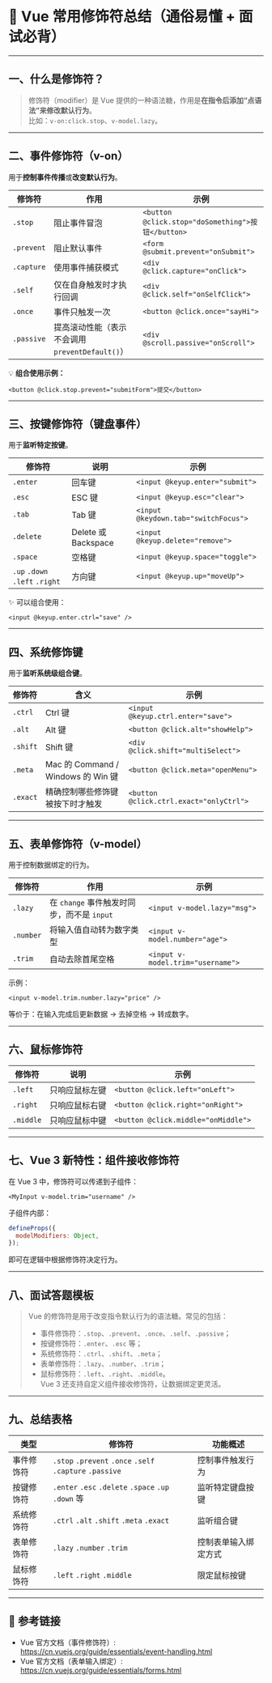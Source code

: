# 📘 Vue 常用修饰符总结（通俗易懂 + 面试必背）

---

## 一、什么是修饰符？

> 修饰符（modifier）是 Vue 提供的一种语法糖，作用是**在指令后添加“点语法”来修改默认行为**。  
> 比如：`v-on:click.stop`、`v-model.lazy`。

---

## 二、事件修饰符（v-on）

用于**控制事件传播**或**改变默认行为**。

| 修饰符     | 作用                                            | 示例                                              |
| ---------- | ----------------------------------------------- | ------------------------------------------------- |
| `.stop`    | 阻止事件冒泡                                    | `<button @click.stop="doSomething">按钮</button>` |
| `.prevent` | 阻止默认事件                                    | `<form @submit.prevent="onSubmit">`               |
| `.capture` | 使用事件捕获模式                                | `<div @click.capture="onClick">`                  |
| `.self`    | 仅在自身触发时才执行回调                        | `<div @click.self="onSelfClick">`                 |
| `.once`    | 事件只触发一次                                  | `<button @click.once="sayHi">`                    |
| `.passive` | 提高滚动性能（表示不会调用 `preventDefault()`） | `<div @scroll.passive="onScroll">`                |

💡 **组合使用示例：**

```vue
<button @click.stop.prevent="submitForm">提交</button>
```

---

## 三、按键修饰符（键盘事件）

用于**监听特定按键**。

| 修饰符                         | 说明                | 示例                                 |
| ------------------------------ | ------------------- | ------------------------------------ |
| `.enter`                       | 回车键              | `<input @keyup.enter="submit">`      |
| `.esc`                         | ESC 键              | `<input @keyup.esc="clear">`         |
| `.tab`                         | Tab 键              | `<input @keydown.tab="switchFocus">` |
| `.delete`                      | Delete 或 Backspace | `<input @keyup.delete="remove">`     |
| `.space`                       | 空格键              | `<input @keyup.space="toggle">`      |
| `.up` `.down` `.left` `.right` | 方向键              | `<input @keyup.up="moveUp">`         |

✨ 可以组合使用：

```vue
<input @keyup.enter.ctrl="save" />
```

---

## 四、系统修饰键

用于**监听系统级组合键**。

| 修饰符   | 含义                               | 示例                                    |
| -------- | ---------------------------------- | --------------------------------------- |
| `.ctrl`  | Ctrl 键                            | `<input @keyup.ctrl.enter="save">`      |
| `.alt`   | Alt 键                             | `<button @click.alt="showHelp">`        |
| `.shift` | Shift 键                           | `<div @click.shift="multiSelect">`      |
| `.meta`  | Mac 的 Command / Windows 的 Win 键 | `<button @click.meta="openMenu">`       |
| `.exact` | 精确控制哪些修饰键被按下时才触发   | `<button @click.ctrl.exact="onlyCtrl">` |

---

## 五、表单修饰符（v-model）

用于控制数据绑定的行为。

| 修饰符    | 作用                                       | 示例                              |
| --------- | ------------------------------------------ | --------------------------------- |
| `.lazy`   | 在 `change` 事件触发时同步，而不是 `input` | `<input v-model.lazy="msg">`      |
| `.number` | 将输入值自动转为数字类型                   | `<input v-model.number="age">`    |
| `.trim`   | 自动去除首尾空格                           | `<input v-model.trim="username">` |

示例：

```vue
<input v-model.trim.number.lazy="price" />
```

等价于：在输入完成后更新数据 → 去掉空格 → 转成数字。

---

## 六、鼠标修饰符

| 修饰符    | 说明           | 示例                                |
| --------- | -------------- | ----------------------------------- |
| `.left`   | 只响应鼠标左键 | `<button @click.left="onLeft">`     |
| `.right`  | 只响应鼠标右键 | `<button @click.right="onRight">`   |
| `.middle` | 只响应鼠标中键 | `<button @click.middle="onMiddle">` |

---

## 七、Vue 3 新特性：组件接收修饰符

在 Vue 3 中，修饰符可以传递到子组件：

```vue
<MyInput v-model.trim="username" />
```

子组件内部：

```js
defineProps({
  modelModifiers: Object,
});
```

即可在逻辑中根据修饰符决定行为。

---

## 八、面试答题模板

> Vue 的修饰符是用于改变指令默认行为的语法糖。常见的包括：
>
> - 事件修饰符：`.stop`、`.prevent`、`.once`、`.self`、`.passive`；
> - 按键修饰符：`.enter`、`.esc` 等；
> - 系统修饰符：`.ctrl`、`.shift`、`.meta`；
> - 表单修饰符：`.lazy`、`.number`、`.trim`；
> - 鼠标修饰符：`.left`、`.right`、`.middle`。  
>   Vue 3 还支持自定义组件接收修饰符，让数据绑定更灵活。

---

## 九、总结表格

| 类型       | 修饰符                                                   | 功能概述             |
| ---------- | -------------------------------------------------------- | -------------------- |
| 事件修饰符 | `.stop` `.prevent` `.once` `.self` `.capture` `.passive` | 控制事件触发行为     |
| 按键修饰符 | `.enter` `.esc` `.delete` `.space` `.up` `.down` 等      | 监听特定键盘按键     |
| 系统修饰符 | `.ctrl` `.alt` `.shift` `.meta` `.exact`                 | 监听组合键           |
| 表单修饰符 | `.lazy` `.number` `.trim`                                | 控制表单输入绑定方式 |
| 鼠标修饰符 | `.left` `.right` `.middle`                               | 限定鼠标按键         |

---

## 🔗 参考链接

- Vue 官方文档（事件修饰符）: https://cn.vuejs.org/guide/essentials/event-handling.html
- Vue 官方文档（表单输入绑定）: https://cn.vuejs.org/guide/essentials/forms.html
